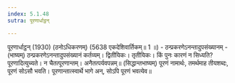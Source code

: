 ```yaml
---
index: 5.1.48
sutra: पूरणार्धाट्ठन्

---
```

 पूरणार्धाट्ठन् (1930) (ठनोऽधिकरणम्) (5638 एकदेशिवार्तिकम्॥ 1 ॥) - ठन्प्रकरणेऽनन्तादुपसंख्यानम् - (भाष्यम्) ठन्प्रकरणेऽनन्तादुपसंख्यानं कर्तव्यम्। द्वितीयिकः। तृतीयिकः। किं पुनः कारणं न सिध्यति? पूरणादित्युच्यते। न चैतत्पूरणान्तम्। अनैतत्पर्यवपन्नम्॥ (सिद्धान्तभाष्यम्) पूरणं नामार्थः, तमर्थमाह तीयशब्दः, पूरणं सोऽसौ भवति। पूरणान्तात्स्वार्थे भागे अन्, सोऽपि पूरणं भवत्येव॥ 